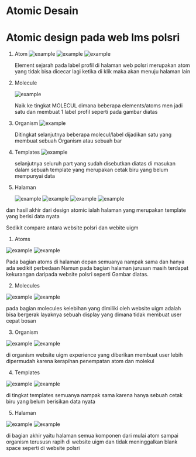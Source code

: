 # Atomic Desain

# Atomic design pada web lms polsri

1. Atom 
    ![example](https://raw.githubusercontent.com/Honk1time/iqbal-AD/main/media/ssatom.png)
    ![example](https://raw.githubusercontent.com/Honk1time/iqbal-AD/main/media/atoms1.png)
    ![example](https://raw.githubusercontent.com/Honk1time/iqbal-AD/main/media/atoms2.png)

    Element sejarah pada label profil di halaman web polsri merupakan atom yang tidak bisa dicecar lagi ketika di klik maka
    akan menuju halaman lain


2. Molecule 
    
    
    ![example](https://raw.githubusercontent.com/Honk1time/iqbal-AD/main/media/molecules.png)

    Naik ke tingkat MOLECUL dimana beberapa elements/atoms men jadi satu dan membuat 1 label profil seperti pada gambar diatas

3. Organism 
   ![example](https://raw.githubusercontent.com/Honk1time/iqbal-AD/main/media/Organism.png)
    
    Ditingkat selanjutnya beberapa molecul/label dijadikan satu yang membuat sebuah Organism atau sebuah bar 

4. Templates 
   ![example](https://raw.githubusercontent.com/Honk1time/iqbal-AD/main/media/ss1.png)
     
     selanjutnya seluruh part yang sudah disebutkan diatas di masukan dalam sebuah template yang merupakan cetak biru yang belum mempunyai data

5. Halaman 

   ![example](https://raw.githubusercontent.com/Honk1time/iqbal-AD/main/media/ss1.png)
   ![example](https://raw.githubusercontent.com/Honk1time/iqbal-AD/main/media/ss2.png)
   ![example](https://raw.githubusercontent.com/Honk1time/iqbal-AD/main/media/ss3.png)
   ![example](https://raw.githubusercontent.com/Honk1time/iqbal-AD/main/media/ss4.png)

  dan hasil akhir dari design atomic ialah halaman yang merupakan template yang berisi data nyata

  Sedikit compare antara website polsri dan webite uigm

  1. Atoms

  ![example](https://raw.githubusercontent.com/Honk1time/iqbal-AD/main/media/atomsuigm.png)
  ![example](https://raw.githubusercontent.com/Honk1time/iqbal-AD/main/media/atomspolsri.png)

  Pada bagian atoms di halaman depan semuanya nampak sama dan hanya ada sedikit perbedaan
  Namun pada bagian halaman jurusan masih terdapat kekurangan daripada website polsri seperti
  Gambar diatas.
 
2. Molecules

![example](https://raw.githubusercontent.com/Honk1time/iqbal-AD/main/media/UigmMolecules.png)
![example](https://raw.githubusercontent.com/Honk1time/iqbal-AD/main/media/ss2.png)

pada bagian molecules kelebihan yang dimiliki oleh website uigm adalah
bisa bergerak layaknya sebuah display yang dimana tidak membuat user cepat bosan

3. Organism
  
  ![example](https://raw.githubusercontent.com/Honk1time/iqbal-AD/main/media/organismUigm.png)
  ![example](https://raw.githubusercontent.com/Honk1time/iqbal-AD/main/media/ss3.png)
 
 di organism website uigm experience yang diberikan membuat user
 lebih dipermudah karena kerapihan penempatan atom dan molekul

 4. Templates

  ![example](https://raw.githubusercontent.com/Honk1time/iqbal-AD/main/media/UigmTemplates.png)
  ![example](https://raw.githubusercontent.com/Honk1time/iqbal-AD/main/media/ss1.png)
 
  
 di tingkat templates semuanya nampak sama karena hanya sebuah cetak biru
 yang belum berisikan data nyata

 
 5. Halaman

  ![example](https://raw.githubusercontent.com/Honk1time/iqbal-AD/main/media/UigmPage.png)
  ![example](https://raw.githubusercontent.com/Honk1time/iqbal-AD/main/media/ss5.png)
 

 di bagian akhir yaitu halaman semua komponen dari mulai atom sampai organism terususn rapih
 di website uigm dan tidak meninggalkan blank space seperti di website polsri

